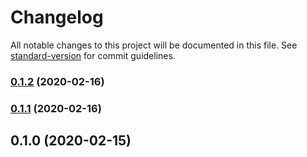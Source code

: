 # Changelog

All notable changes to this project will be documented in this file. See [standard-version](https://github.com/conventional-changelog/standard-version) for commit guidelines.

### [0.1.2](https://gitlab.com/version36/kasai/core/compare/v0.1.1...v0.1.2) (2020-02-16)

### [0.1.1](https://gitlab.com/version36/kasai/core/compare/v0.1.0...v0.1.1) (2020-02-16)

## 0.1.0 (2020-02-15)
